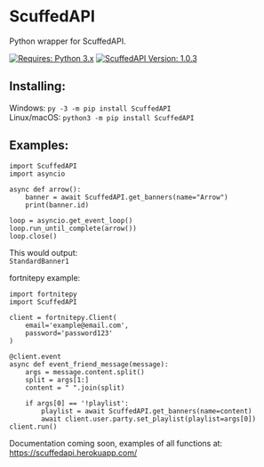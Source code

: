 # ScuffedAPI
Python wrapper for ScuffedAPI.

[![Requires: Python 3.x](https://img.shields.io/pypi/pyversions/ScuffedAPI.svg)](https://pypi.org/project/ScuffedAPI/)
[![ScuffedAPI Version: 1.0.3](https://img.shields.io/pypi/v/ScuffedAPI.svg)](https://pypi.org/project/ScuffedAPI/)

## Installing:
Windows: ``py -3 -m pip install ScuffedAPI``<br>
Linux/macOS: ``python3 -m pip install ScuffedAPI``

## Examples:
```
import ScuffedAPI
import asyncio

async def arrow():
    banner = await ScuffedAPI.get_banners(name="Arrow")
    print(banner.id)

loop = asyncio.get_event_loop()
loop.run_until_complete(arrow())
loop.close()
```

This would output:<br>
```StandardBanner1```

fortnitepy example:
```
import fortnitepy
import ScuffedAPI

client = fortnitepy.Client(
    email='example@email.com',
    password='password123'
)

@client.event
async def event_friend_message(message):
    args = message.content.split()
    split = args[1:]
    content = " ".join(split)

    if args[0] == '!playlist':
        playlist = await ScuffedAPI.get_banners(name=content)
        await client.user.party.set_playlist(playlist=args[0])
client.run()
```

Documentation coming soon, examples of all functions at: https://scuffedapi.herokuapp.com/
